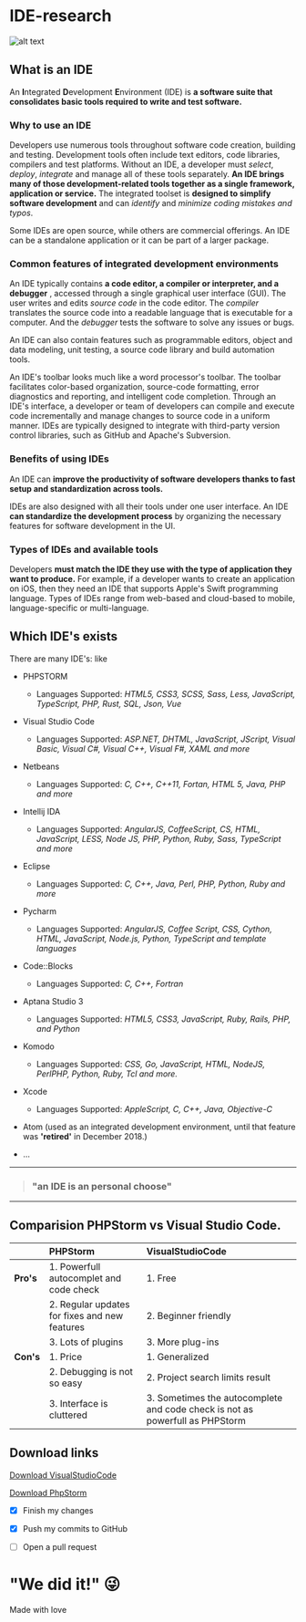 # IDE-research 

![alt text](https://cdn.ideglobal.org/images/seo/_seoFacebook/iDE_logo_hi_res.jpg?mtime=20160823153312 "Logo IDE")

## What is an IDE
	
An **I**ntegrated **D**evelopment **E**nvironment (IDE) is **a software suite that consolidates basic tools required to write and test software.**

### Why to use an IDE

Developers use numerous tools throughout software code creation, building and testing. Development tools often include text editors, code libraries, compilers and test platforms. Without an IDE, a developer must *select*, *deploy*, *integrate* and manage all of these tools separately. **An IDE brings many of those development-related tools together as a single framework, application or service.** The integrated toolset is **designed to simplify software development** and can *identify* and *minimize coding mistakes and typos*.

Some IDEs are open source, while others are commercial offerings. An IDE can be a standalone application or it can be part of a larger package.

### Common features of integrated development environments

An IDE typically contains **a code editor, a compiler or interpreter, and a debugger** , accessed through a single graphical user interface (GUI). The user writes and edits *source code* in the code editor. The *compiler* translates the source code into a readable language that is executable for a computer. And the *debugger* tests the software to solve any issues or bugs.

An IDE can also contain features such as programmable editors, object and data modeling, unit testing, a source code library and build automation tools.

An IDE's toolbar looks much like a word processor's toolbar. The toolbar facilitates color-based organization, source-code formatting, error diagnostics and reporting, and intelligent code completion. Through an IDE's interface, a developer or team of developers can compile and execute code incrementally and manage changes to source code in a uniform manner. IDEs are typically designed to integrate with third-party version control libraries, such as GitHub and Apache's Subversion.

### Benefits of using IDEs

An IDE can **improve the productivity of software developers thanks to fast setup and standardization across tools.**

IDEs are also designed with all their tools under one user interface. An IDE **can standardize the development process** by organizing the necessary features for software development in the UI.

### Types of IDEs and available tools

Developers **must match the IDE they use with the type of application they want to produce.** For example, if a developer wants to create an application on iOS, then they need an IDE that supports Apple's Swift programming language. Types of IDEs range from web-based and cloud-based to mobile, language-specific or multi-language.


## Which IDE's exists

There are many IDE's: like 
* PHPSTORM
	* Languages Supported: *HTML5, CSS3, SCSS, Sass, Less, JavaScript, TypeScript, PHP, Rust, SQL, Json, Vue*
* Visual Studio Code
	* Languages Supported: *ASP.NET, DHTML, JavaScript, JScript, Visual Basic, Visual C#, Visual C++, Visual F#, XAML and more*
* Netbeans
	* Languages Supported: *C, C++, C++11, Fortan, HTML 5, Java, PHP and more*
* Intellij IDA
	* Languages Supported: *AngularJS, CoffeeScript, CS, HTML, JavaScript, LESS, Node JS, PHP, Python, Ruby, Sass, TypeScript and more*
* Eclipse
	* Languages Supported: *C, C++, Java, Perl, PHP, Python, Ruby and more*
* Pycharm
	* Languages Supported: *AngularJS, Coffee Script, CSS, Cython, HTML, JavaScript, Node.js, Python, TypeScript and template languages*
* Code::Blocks
	* Languages Supported: *C, C++, Fortran*
* Aptana Studio 3
	* Languages Supported: *HTML5, CSS3, JavaScript, Ruby, Rails, PHP, and Python*
* Komodo
	* Languages Supported: *CSS, Go, JavaScript, HTML, NodeJS, PerlPHP, Python, Ruby, Tcl and more.*
* Xcode
	* Languages Supported: *AppleScript, C, C++, Java, Objective-C*
* Atom (used as an integrated development environment, until that feature was **'retired'** in December 2018.)

* ...
___
> ### "an IDE is an personal choose"
---

## Comparision PHPStorm vs Visual Studio Code.

| 	        | PHPStorm      | VisualStudioCode  |
| ------------- |:-------------| :-----------------|
| **Pro's** 	| 1. Powerfull autocomplet and code check | 1. Free             |
| 	        | 2. Regular updates for fixes and new features     | 2. Beginner friendly  |
| 	        | 3. Lots of plugins    | 3. More plug-ins  |
| **Con's**     | 1. Price     |   1. Generalized     |
| 	        | 2. Debugging is not so easy      | 2. Project search limits result  |
| 	        | 3. Interface is cluttered      | 3. Sometimes the autocomplete and code check is not as powerfull as PHPStorm  |

## Download links

[Download VisualStudioCode](https://code.visualstudio.com/download)

[Download PhpStorm](https://www.jetbrains.com/phpstorm/download/index.html#section=mac)



- [x] Finish my changes
- [x] Push my commits to GitHub
- [ ] Open a pull request


# "We did it!" 😜 

Made with love


 
